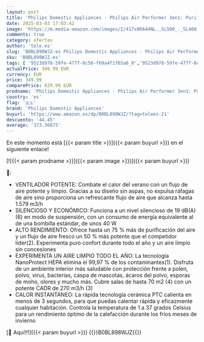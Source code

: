 ```yaml
---
layout: post
title: 'Philips Domestic Appliances - Philips Air Performer 3en1: Purificador  calefactor y ventilador - 70 m²  elimina el 99 97% de los alérgenos. Filtro HEPA  Sensores inteligentes  Alexa  App. Silencioso y bajo consumo  AMF870/15 '
date: 2025-03-03 17:03:42
image: 'https://m.media-amazon.com/images/I/417x8RA44NL._SL500_._SL400_.jpg'
comments: true
category: ofertas
author: 'tole.es'
slug: 'B0BL898WJZ-es Philips Domestic Appliances - Philips Air Performer 3en1:...'
sku: 'B0BL898WJZ-es'
tags: [ '9523d978-59fe-477f-8c56-f69a4f1f65a6_0','9523d978-59fe-477f-8c56-f69a4f1f65a6_4701','9523d978-59fe-477f-8c56-f69a4f1f65a6_701','9523d978-59fe-477f-8c56-f69a4f1f65a6_7101','9523d978-59fe-477f-8c56-f69a4f1f65a6_9101','9523d978-59fe-477f-8c56-f69a4f1f65a6_9901','Arborist Merchandising Root','Climatización y calefacción','Hogar y cocina','New Arrivals Social: Home and Kitchen','Purificadores de aire','Self Service','Smart Home','SmartHome','Special Features Stores','alexa','homePhilips','philips domestic appliances','top brands_home_and_kitchen','🇪🇸', ]
actualPrice: 349.99 EUR
currency: EUR
price: 349.99
comparePrice: 629.99 EUR
prodname: 'Philips Domestic Appliances - Philips Air Performer 3en1: Purificador  calefactor y ventilador - 70 m²  elimina el 99 97% de los alérgenos. Filtro HEPA  Sensores inteligentes  Alexa  App. Silencioso y bajo consumo  AMF870/15 '
country: 'es'
flag: '🇪🇸'
brand: 'Philips Domestic Appliances'
buyurl: 'https://www.amazon.es/dp/B0BL898WJZ/?tag=tolees-21'
descuento: '44.45'
average: '373.36875'
---
```


En este momento está [{{< param title >}}]({{< param buyurl >}}) en el siguiente enlace!

[![{{< param prodname >}}]({{< param image >}})]({{< param buyurl >}})

🔎:

- VENTILADOR POTENTE: Combate el calor del verano con un flujo de aire potente y limpio. Gracias a su diseño sin aspas, no expulsa ráfagas de aire sino proporciona un refrescante flujo de aire que alcanza hasta 1.579 m3/h
- SILENCIOSO Y ECONÓMICO: Funciona a un nivel silencioso de 19 dB(A) (6) en modo de suspensión, con un consumo de energía equivalente al de una bombilla estándar, de unos 40 W
- ALTO RENDIMIENTO: Ofrece hasta un 75 % más de purificación del aire y un flujo de aire fresco un 50 % más potente que el competidor líder(2). Experimenta puro confort durante todo el año y un aire limpio sin concesiones
- EXPERIMENTA UN AIRE LIMPIO TODO EL AÑO: La tecnología NanoProtect HEPA elimina el 99,97 % de los contaminantes(1). Disfruta de un ambiente interior más saludable con protección frente a polen, polvo, virus, bacterias, caspa de mascotas, ácaros del polvo, esporas de moho, olores y mucho más. Cubre salas de hasta 70 m2 (4) con un potente CADR de 270 m3/h (3)
- CALOR INSTANTÁNEO: La rápida tecnología cerámica PTC calienta en menos de 3 segundos, para que puedas calentar rápida y eficazmente cualquier habitación. Controla la temperatura de 1 a 37 grados Celsius para un rendimiento óptimo de la calefacción durante los fríos meses de invierno

[🛒 Aquí!!!]({{< param buyurl >}})
{{<world>}}B0BL898WJZ{{</world>}}
